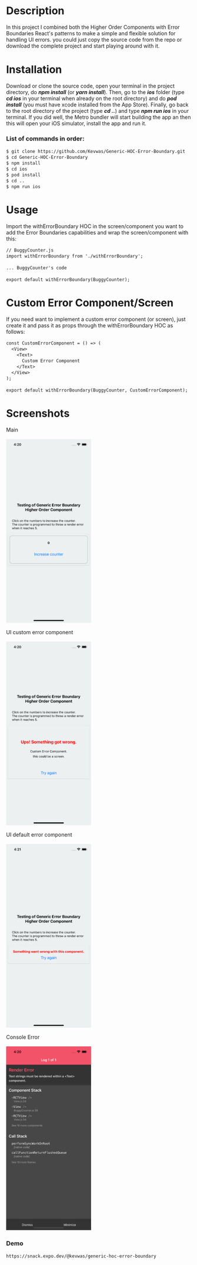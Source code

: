 # Description
In this project I combined both the Higher Order Components with Error Boundaries React's
patterns to make a simple and flexible solution for handling UI errors. you could 
just copy the source code from the repo or download the complete project and start 
playing around with it.

# Installation

Download or clone the source code, open your terminal in the project directory, 
do ***npm install*** (or ***yarn install***). Then, go to the ***ios*** folder 
(type ***cd ios*** in your terminal when already on the root directory) and do
***pod install*** (you must have xcode installed from the App Store). Finally, 
go back to the root directory of the project (type ***cd ..***) and type 
***npm run ios*** in your terminal. If you did well, the Metro bundler will 
start building the app an then this will open your iOS simulator, install the 
app and run it.

### List of commands in order:

    $ git clone https://github.com/Kevwas/Generic-HOC-Error-Boundary.git
    $ cd Generic-HOC-Error-Boundary
    $ npm install 
    $ cd ios
    $ pod install
    $ cd ..
    $ npm run ios

# Usage

Import the withErrorBoundary HOC in the screen/component you want to add the
Error Boundaries capabilities and wrap the screen/component with this:

    // BuggyCounter.js
    import withErrorBoundary from './withErrorBoundary';

    ... BuggyCounter's code

    export default withErrorBoundary(BuggyCounter);

# Custom Error Component/Screen

If you need want to implement a custom error component (or screen), just create it 
and pass it as props through the withErrorBoundary HOC as follows:

    const CustomErrorComponent = () => (
      <View>
        <Text>
          Custom Error Component
        </Text>
      </View>
    );

    export default withErrorBoundary(BuggyCounter, CustomErrorComponent);

# Screenshots

Main
<br><br>
<img src="./src/assets/main.png" height="500" alt="main" />

UI custom error component
<br><br>
<img src="./src/assets/UIerrorMessage.png" height="500" alt="UI custom error component" />

UI default error component
<br><br>
<img src="./src/assets/defaultUIerrorMessage.png" height="500" alt="UI default error component" />

Console Error
<br><br>
<img src="./src/assets/consoleError.png" height="500" alt="Console Error" />

### Demo

    https://snack.expo.dev/@kevwas/generic-hoc-error-boundary